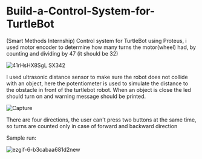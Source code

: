 # Build-a-Control-System-for-TurtleBot
(Smart Methods Internship) Control system for TurtleBot using Proteus, i used motor encoder to determine how many turns the motor(wheel) had, by counting and dividing by 47 (it should be 32)

![41rHsHX8SgL _SX342_](https://user-images.githubusercontent.com/67188835/89170916-09362280-d589-11ea-813a-9a8d88cc6b72.jpg)


I used ultrasonic distance sensor to make sure the robot does not collide with an object, here the potentiometer is used to simulate the distance to the obstacle in front of the turtlebot robot. When an object is close the led should turn on and warning message should be printed.

![Capture](https://user-images.githubusercontent.com/67188835/89171526-fe2fc200-d589-11ea-92df-a7d26c1d8ae7.PNG)

There are four directions, the user can't press two buttons at the same time, so turns are counted only in case of forward and backward direction

Sample run:

![ezgif-6-b3cabaa681d2new](https://user-images.githubusercontent.com/67188835/89172175-df7dfb00-d58a-11ea-8f16-1e6f84079b2d.gif)


